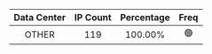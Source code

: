 | Data Center | IP Count | Percentage | Freq |
|:------------:|:--------:|:-----------:|:-----:|
| OTHER | 119 | 100.00% | 🟢 |